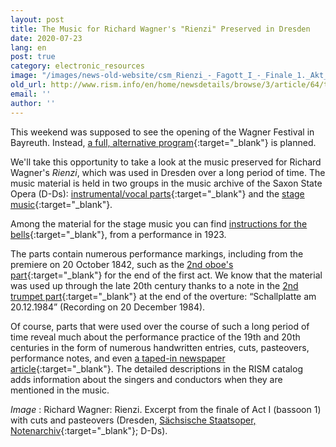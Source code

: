 ```yaml
---
layout: post
title: The Music for Richard Wagner's "Rienzi" Preserved in Dresden
date: 2020-07-23
lang: en
post: true
category: electronic_resources
image: "/images/news-old-website/csm_Rienzi_-_Fagott_I_-_Finale_1._Akt_e8492a55ba.png"
old_url: http://www.rism.info/en/home/newsdetails/browse/3/article/64/the-music-for-richard-wagners-rienzi-preserved-in-dresden.html
email: ''
author: ''
---
```


This weekend was supposed to see the opening of the Wagner Festival in Bayreuth. Instead, [a full, alternative program](https://www.bayreuther-festspiele.de/en/festspiele/news/2020/virtual-festival-season-and-the-cultural-summer-live-on-site/){:target="_blank"} is planned.

We'll take this opportunity to take a look at the music preserved for Richard Wagner's _Rienzi_, which was used in Dresden over a long period of time. The music material is held in two groups in the music archive of the Saxon State Opera (D-Ds): [instrumental/vocal parts](https://opac.rism.info/search?id=270000984&View=rism){:target="_blank"} and the [stage music](https://opac.rism.info/search?id=270002738&View=rism){:target="_blank"}.

Among the material for the stage music you can find [instructions for the bells](https://sachsen.digital/werkansicht/dlf/361863/529/){:target="_blank"}, from a performance in 1923.

The parts contain numerous performance markings, including from the premiere on 20 October 1842, such as the [2nd oboe's part](https://sachsen.digital/werkansicht/dlf/361862/189/){:target="_blank"} for the end of the first act. We know that the material was used up through the late 20th century thanks to a note in the [2nd trumpet part](https://sachsen.digital/werkansicht/dlf/361865/339/){:target="_blank"} at the end of the overture: “Schallplatte am 20.12.1984” (Recording on 20 December 1984).

Of course, parts that were used over the course of such a long period of time reveal much about the performance practice of the 19th and 20th centuries in the form of numerous handwritten entries, cuts, pasteovers, performance notes, and even [a taped-in newspaper article](https://sachsen.digital/werkansicht/dlf/361862/314/){:target="_blank"}. The detailed descriptions in the RISM catalog adds information about the singers and conductors when they are mentioned in the music.

_Image_ : Richard Wagner: Rienzi. Excerpt from the finale of Act I (bassoon 1) with cuts and pasteovers (Dresden, [Sächsische Staatsoper, Notenarchiv](https://sachsen.digital/werkansicht/dlf/361862/664/){:target="_blank"}; D-Ds).
